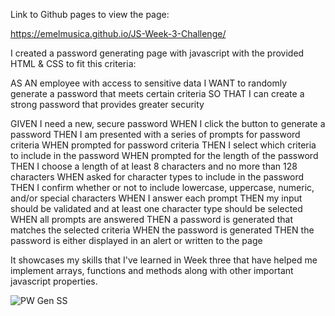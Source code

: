 Link to Github pages to view the page:

https://emelmusica.github.io/JS-Week-3-Challenge/

I created a password generating page with javascript with the provided HTML & CSS to fit this criteria:

AS AN employee with access to sensitive data
I WANT to randomly generate a password that meets certain criteria
SO THAT I can create a strong password that provides greater security


GIVEN I need a new, secure password
WHEN I click the button to generate a password
THEN I am presented with a series of prompts for password criteria
WHEN prompted for password criteria
THEN I select which criteria to include in the password
WHEN prompted for the length of the password
THEN I choose a length of at least 8 characters and no more than 128 characters
WHEN asked for character types to include in the password
THEN I confirm whether or not to include lowercase, uppercase, numeric, and/or special characters
WHEN I answer each prompt
THEN my input should be validated and at least one character type should be selected
WHEN all prompts are answered
THEN a password is generated that matches the selected criteria
WHEN the password is generated
THEN the password is either displayed in an alert or written to the page


It showcases my skills that I've learned in Week three that have helped me implement arrays, functions and methods along with other important javascript properties. 

![PW Gen SS](https://github.com/emelmusica/JS-Week-3-Challenge/assets/97601002/95eebff4-c5b5-4c5b-ba9d-c1800290deb0)
